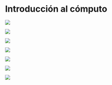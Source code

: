 # Introducción al cómputo

![](https://static.platzi.com/media/user_upload/download-15080b80-5a32-4315-b48f-b8bfb9c0aaad.jpg)

![](https://static.platzi.com/media/user_upload/download%20%281%29-955462a4-4be9-413e-89ca-12a4ac65fd2f.jpg)

![](https://static.platzi.com/media/user_upload/download%20%282%29-a58f1f0c-fda6-402c-80cc-167c68e9ee88.jpg)

![](https://static.platzi.com/media/user_upload/download%20%283%29-47e4ba6e-f42f-47b0-bc34-2f908dd8807b.jpg)

![](https://static.platzi.com/media/user_upload/download%20%284%29-35dbe17c-a23c-47a9-9ee3-b122df107fa2.jpg)

![](https://static.platzi.com/media/user_upload/download%20%285%29-bc6e819b-aec2-4d57-b12e-6568903686b2.jpg)

![](https://static.platzi.com/media/user_upload/download%20%286%29-acff441a-bd81-4f41-a0a5-ecde76836c43.jpg)

